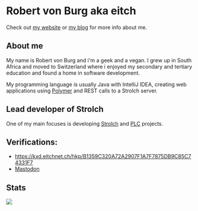 # Robert von Burg aka eitch

Check out [my website](https://www.eitchnet.ch/#/about) or [my blog](https://blog.eitchnet.ch) for more info about me.

## About me

My name is Robert von Burg and i'm a geek and a vegan. I grew up in South Africa and moved to Switzerland where i enjoyed my secondary and tertiary education and found a home in software development.

My programming language is usually Java with IntelliJ IDEA, creating web applications using [Polymer](https://www.polymer-project.org/) and REST calls to a Strolch server.

## Lead developer of Strolch
One of my main focuses is developing [Strolch](https://strolch.li/) and [PLC](https://strolch.li/plc.html) projects.

## Verifications:
* https://kxd.eitchnet.ch/hkp/B1359C320A72A2907F1A7F7875DB9C85C74331F7
* <a rel="me" href="https://mstdn.gsi.li/@eitch">Mastodon</a>

## Stats

<img src="https://github-readme-stats.vercel.app/api?username=eitch&count_private=true&show_icons=true&include_all_commits=true" /> 

